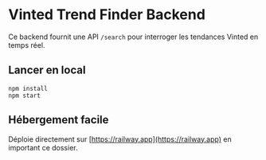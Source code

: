 
# Vinted Trend Finder Backend

Ce backend fournit une API `/search` pour interroger les tendances Vinted en temps réel.

## Lancer en local
```
npm install
npm start
```

## Hébergement facile
Déploie directement sur [https://railway.app](https://railway.app) en important ce dossier.
